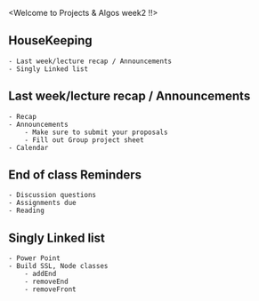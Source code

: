 <Welcome to Projects & Algos week2 !!>

## HouseKeeping
    - Last week/lecture recap / Announcements
    - Singly Linked list

## Last week/lecture recap / Announcements
    - Recap
    - Announcements
        - Make sure to submit your proposals
        - Fill out Group project sheet
    - Calendar

## End of class Reminders
    - Discussion questions
    - Assignments due
    - Reading

## Singly Linked list
    - Power Point
    - Build SSL, Node classes
        - addEnd
        - removeEnd
        - removeFront

